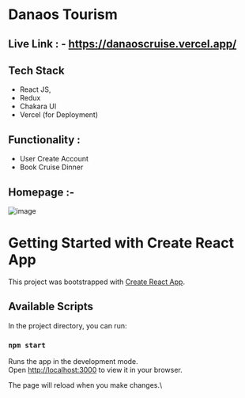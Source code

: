# Danaos Tourism

## Live Link : - https://danaoscruise.vercel.app/

## Tech Stack
- React JS,
- Redux
- Chakara UI
- Vercel (for Deployment)

## Functionality :
- User Create Account
- Book Cruise Dinner


## Homepage :-


![image](https://github.com/VishalBhuse/Cruise_Danaos_Com/assets/101569259/b4382f78-818e-4235-bc8f-f8f19194f91c)


# Getting Started with Create React App

This project was bootstrapped with [Create React App](https://github.com/facebook/create-react-app).

## Available Scripts

In the project directory, you can run:

### `npm start`

Runs the app in the development mode.\
Open [http://localhost:3000](http://localhost:3000) to view it in your browser.

The page will reload when you make changes.\
